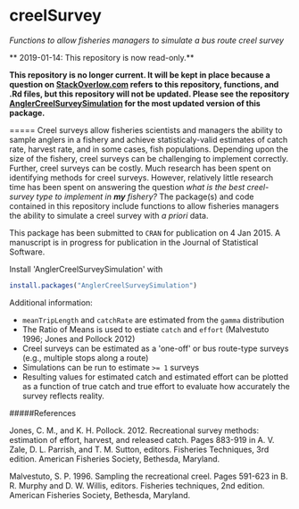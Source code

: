 creelSurvey
===========

*Functions to allow fisheries managers to simulate a bus route creel survey*

** 2019-01-14: This repository is now read-only.**

**This repository is no longer current.  It will be kept in place because a question on [StackOverlow.com](http://www.stackoverflow.com) refers to this repository, functions, and .Rd files, but this repository will not be updated.  Please see the repository [AnglerCreelSurveySimulation](http://www.github.com/stevenranney/AnglerCreelSurveySimulation) for the most updated version of this package.**

=====
Creel surveys allow fisheries scientists and managers the ability to sample anglers in a fishery and achieve statisticaly-valid estimates of catch rate, harvest rate, and in some cases, fish populations.  Depending upon the size of the fishery, creel surveys can be challenging to implement correctly.  Further, creel surveys can be costly.  Much research has been spent on identifying methods for creel surveys.  However, relatively little research time has been spent on answering the question _what is the best creel-survey type to implement in **my** fishery?_  The package(s) and code contained in this repository include functions to allow fisheries managers the ability to simulate a creel survey with *a priori* data.

This package has been submitted to `CRAN` for publication on 4 Jan 2015.  A manuscript is in progress for publication in the Journal of Statistical Software.

Install 'AnglerCreelSurveySimulation' with
```r
install.packages("AnglerCreelSurveySimulation")
```

Additional information:
* `meanTripLength` and `catchRate` are estimated from the `gamma` distribution
* The Ratio of Means is used to estiate `catch` and `effort` (Malvestuto 1996; Jones and Pollock 2012)
* Creel surveys can be estimated as a 'one-off' or bus route-type surveys (e.g., multiple stops along a route)
* Simulations can be run to estimate `>= 1` surveys
* Resulting values for estimated catch and estimated effort can be plotted as a function of true catch and true effort to evaluate how accurately the survey reflects reality.

#####References 

Jones, C. M., and K. H. Pollock. 2012. Recreational survey 
 methods: estimation of effort, harvest, and released catch. Pages 883-919 
 in A. V. Zale, D. L. Parrish, and T. M. Sutton, editors. Fisheries 
 Techniques, 3rd edition. American Fisheries Society, Bethesda, Maryland.
 
Malvestuto, S. P. 1996. Sampling the recreational creel. Pages 
 591-623 in B. R. Murphy and D. W. Willis, editors. Fisheries techniques, 
 2nd edition. American Fisheries Society, Bethesda, Maryland.
